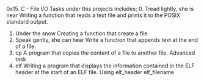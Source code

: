 0x15. C - File I/O
Tasks under this projects includes;
0. Tread lightly, she is near
Writing a function that reads a text file and prints it to the POSIX standard output.
1. Under the snow
Creating a function that create a file 
2. Speak gently, she can hear
Write a function that appends text at the end of a file.
3. cp
A program that copies the content of a file to another file.
Advanced task
4. elf
Writing a program that displays the information contained in the ELF header at the start of an ELF file.
Using elf_header elf_filename
